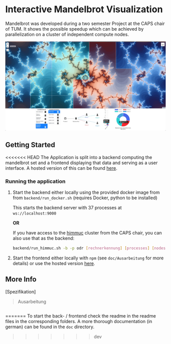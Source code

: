 # Interactive Mandelbrot Visualization

Mandelbrot was developed during a two semester Project at the CAPS chair of TUM.
It shows the possible speedup which can be achieved by parallelization on a cluster of independent compute nodes.

![User Interface Screenshot](images/ui.jpg)

## Getting Started

<<<<<<< HEAD
The Application is split into a backend computing the mandelbrot set and a frontend displaying that data and serving as a user interface.
A hosted version of this can be found
[here](https://eragp.github.io/mandelbrot/).

### Running the application

1.  Start the backend either locally using the provided docker image from from `backend/run_docker.sh`
    (requires Docker, python to be installed)

    This starts the backend server with 37 processes at `ws://localhost:9000`

    **OR**

    If you have access to the [himmuc](https://www.caps.in.tum.de/himmuc/) cluster from the CAPS chair, you can also use that as the backend:

    ```bash
    backend/run_himmuc.sh -b -p odr [rechnerkennung] [processes] [nodes]
    ```

2.  Start the frontend either locally with `npm` (see `doc/Ausarbeitung` for more details) or use the hosted version
    [here](https://eragp.github.io/mandelbrot/).

## More Info

[Spezifikation]

> Ausarbeitung

```

```
=======
To start the back- / frontend check the readme in the readme files in the corresponding folders.
A more thorough documentation (in german) can be found in the `doc` directory.
>>>>>>> dev
